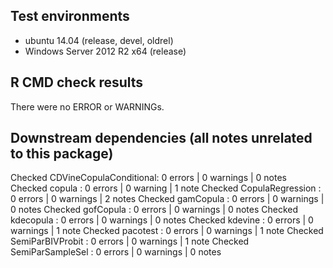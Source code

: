 ## Test environments
* ubuntu 14.04 (release, devel, oldrel) 
* Windows Server 2012 R2 x64 (release)

## R CMD check results
There were no ERROR or WARNINGs. 

## Downstream dependencies (all notes unrelated to this package)
Checked CDVineCopulaConditional: 0 errors | 0 warnings | 0 notes
Checked copula                 : 0 errors | 0 warning  | 1 note 
Checked CopulaRegression       : 0 errors | 0 warnings | 2 notes
Checked gamCopula              : 0 errors | 0 warnings | 0 notes
Checked gofCopula              : 0 errors | 0 warnings | 0 notes
Checked kdecopula              : 0 errors | 0 warnings | 0 notes
Checked kdevine                : 0 errors | 0 warnings | 1 note 
Checked pacotest               : 0 errors | 0 warnings | 1 note 
Checked SemiParBIVProbit       : 0 errors | 0 warnings | 1 note 
Checked SemiParSampleSel       : 0 errors | 0 warnings | 0 notes
